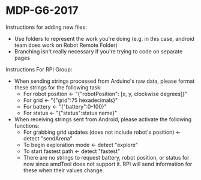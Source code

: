 # MDP-G6-2017

Instructions for adding new files:
- Use folders to represent the work you're doing (e.g. in this case, android team does work on Robot Remote Folder)
- Branching isn't really necessary if you're trying to code on separate pages

Instructions For RPI Group:
- When sending strings processed from Arduino's raw data, please format these strings for the following task:
	- For robot position <- "{"robotPosition": [x, y, clockwise degrees]}"
	- For grid <- "{"grid":75 hexadecimals}"
	- For battery <- "{"battery":0-100}"
	- For status <- "{"status":status name}"
- When receiving strings sent from Android, please activate the following functions:
	- For grabbing grid updates (does not include robot's position) <- detect "sendArena"
	- To begin exploration mode <- detect "explore"
	- To start fastest path <- detect "fastest"
	- There are no strings to request battery, robot position, or status for now since amdTool does not support it. RPI will send information for these when their values change.
